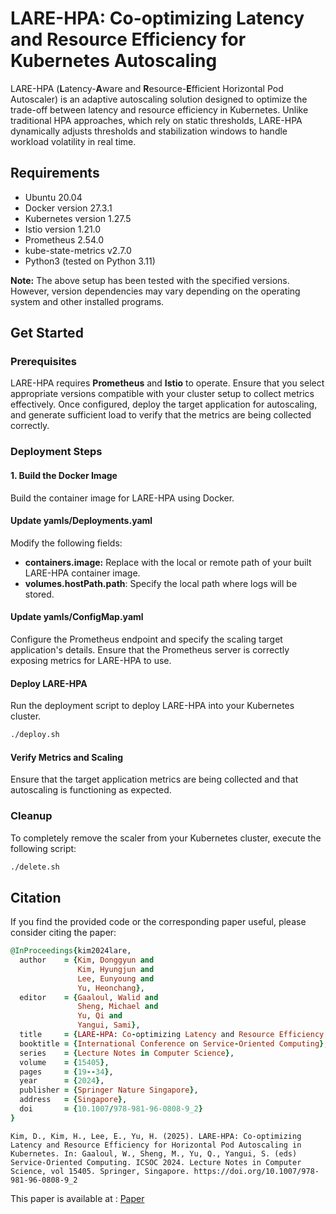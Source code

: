 # LARE-HPA: Co-optimizing Latency and Resource Efficiency for Kubernetes Autoscaling

LARE-HPA (**L**atency-**A**ware and **R**esource-**E**fficient Horizontal Pod Autoscaler) is an adaptive autoscaling solution designed to optimize the trade-off between latency and resource efficiency in Kubernetes. Unlike traditional HPA approaches, which rely on static thresholds, LARE-HPA dynamically adjusts thresholds and stabilization windows to handle workload volatility in real time.

## Requirements

- Ubuntu 20.04
- Docker version 27.3.1
- Kubernetes version 1.27.5
- Istio version 1.21.0
- Prometheus 2.54.0
- kube-state-metrics v2.7.0
- Python3 (tested on Python 3.11)

**Note:** The above setup has been tested with the specified versions. However, version dependencies may vary depending on the operating system and other installed programs.

## Get Started

### Prerequisites
LARE-HPA requires **Prometheus** and **Istio** to operate. Ensure that you select appropriate versions compatible with your cluster setup to collect metrics effectively. Once configured, deploy the target application for autoscaling, and generate sufficient load to verify that the metrics are being collected correctly.

### Deployment Steps
####  1. Build the Docker Image
Build the container image for LARE-HPA using Docker.

#### Update yamls/Deployments.yaml
Modify the following fields:
- **containers.image:** Replace <your-lare-hpa-image> with the local or remote path of your built LARE-HPA container image.
- **volumes.hostPath.path**: Specify the local path where logs will be stored.

#### Update yamls/ConfigMap.yaml
Configure the Prometheus endpoint and specify the scaling target application's details. Ensure that the Prometheus server is correctly exposing metrics for LARE-HPA to use.

#### Deploy LARE-HPA
Run the deployment script to deploy LARE-HPA into your Kubernetes cluster.

```bash
./deploy.sh
```

#### Verify Metrics and Scaling
Ensure that the target application metrics are being collected and that autoscaling is functioning as expected.

### Cleanup
To completely remove the scaler from your Kubernetes cluster, execute the following script:

```bash
./delete.sh
```

## Citation
If you find the provided code or the corresponding paper useful, please consider citing the paper:
```ruby
@InProceedings{kim2024lare,
  author    = {Kim, Donggyun and
               Kim, Hyungjun and
               Lee, Eunyoung and
               Yu, Heonchang},
  editor    = {Gaaloul, Walid and 
               Sheng, Michael and 
               Yu, Qi and 
               Yangui, Sami},
  title     = {LARE-HPA: Co-optimizing Latency and Resource Efficiency for Horizontal Pod Autoscaling in Kubernetes},
  booktitle = {International Conference on Service-Oriented Computing},
  series    = {Lecture Notes in Computer Science},
  volume    = {15405},
  pages     = {19--34},
  year      = {2024},
  publisher = {Springer Nature Singapore},
  address   = {Singapore},
  doi       = {10.1007/978-981-96-0808-9_2}
}
```
```
Kim, D., Kim, H., Lee, E., Yu, H. (2025). LARE-HPA: Co-optimizing Latency and Resource Efficiency for Horizontal Pod Autoscaling in Kubernetes. In: Gaaloul, W., Sheng, M., Yu, Q., Yangui, S. (eds) Service-Oriented Computing. ICSOC 2024. Lecture Notes in Computer Science, vol 15405. Springer, Singapore. https://doi.org/10.1007/978-981-96-0808-9_2
```

This paper is available at : [Paper](https://link.springer.com/chapter/10.1007/978-981-96-0808-9_2)